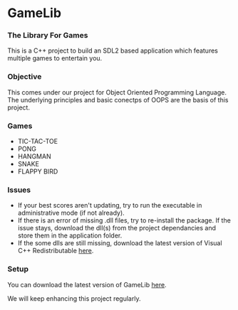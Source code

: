 # GameLib
### The Library For Games
This is a C++ project to build an SDL2 based application which features multiple games to entertain you.

### Objective
This comes under our project for Object Oriented Programming Language. The underlying principles and basic conectps of OOPS are the basis of this project.

### Games
- TIC-TAC-TOE
- PONG
- HANGMAN
- SNAKE
- FLAPPY BIRD

### Issues
- If your best scores aren't updating, try to run the executable in administrative mode (if not already).
- If there is an error of missing .dll files, try to re-install the package. If the issue stays, download the dll(s) from the project dependancies and store them in the application folder.
- If the some dlls are still missing, download the latest version of Visual C++ Redistributable [here](https://www.microsoft.com/en-in/download/details.aspx?id=40784).

### Setup
You can download the latest version of GameLib [here](https://github.com/DivyanshFalodiya/GameLib/files/5560241/GameLib.zip).

We will keep enhancing this project regularly.
